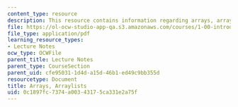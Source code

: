 ```yaml
---
content_type: resource
description: This resource contains information regarding arrays, arraylists.
file: https://ol-ocw-studio-app-qa.s3.amazonaws.com/courses/1-00-introduction-to-computers-and-engineering-problem-solving-spring-2012/0c1897fc7374a00343175ca331e2a75f_MIT1_00S12_Lec_11.pdf
file_type: application/pdf
learning_resource_types:
- Lecture Notes
ocw_type: OCWFile
parent_title: Lecture Notes
parent_type: CourseSection
parent_uid: cfe95031-1d4d-a15d-46b1-ed49c9bb355d
resourcetype: Document
title: Arrays, Arraylists
uid: 0c1897fc-7374-a003-4317-5ca331e2a75f
---
```

